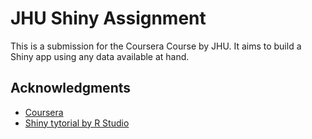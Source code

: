 # JHU Shiny Assignment

This is a submission for the Coursera Course by JHU. It aims to build a Shiny app using any data available at hand. 

## Acknowledgments

* [Coursera](https://www.coursera.org/)
* [Shiny tytorial by R Studio](https://shiny.rstudio.com/tutorial/written-tutorial/lesson1/)
